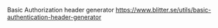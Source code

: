Basic Authorization header generator
https://www.blitter.se/utils/basic-authentication-header-generator
